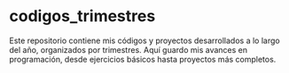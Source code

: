 # codigos_trimestres
Este repositorio contiene mis códigos y proyectos desarrollados a lo largo del año, organizados por trimestres. Aquí guardo mis avances en programación, desde ejercicios básicos hasta proyectos más completos.
